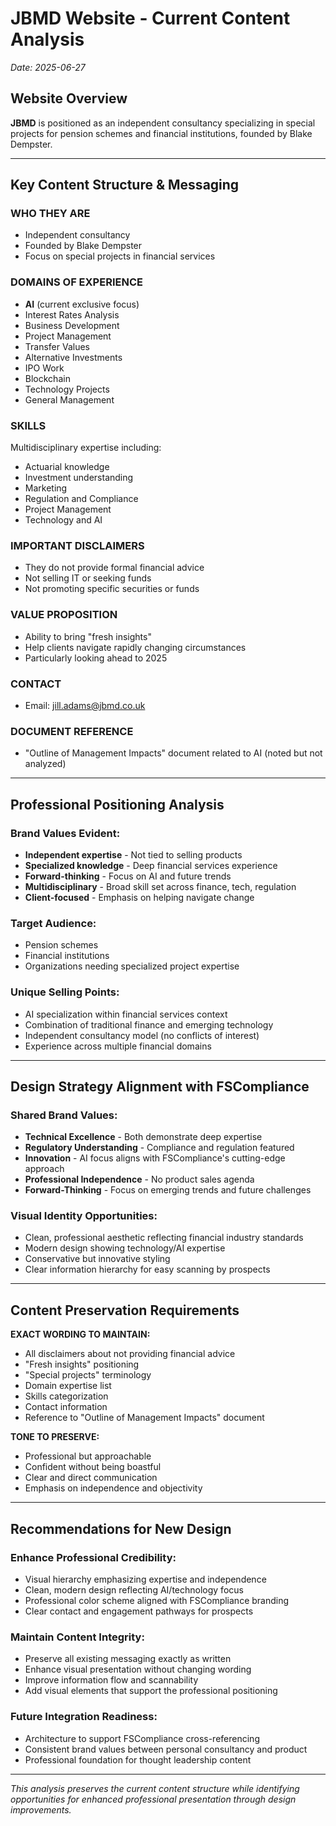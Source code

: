 # JBMD Website - Current Content Analysis

*Date: 2025-06-27*

## Website Overview

**JBMD** is positioned as an independent consultancy specializing in special projects for pension schemes and financial institutions, founded by Blake Dempster.

---

## Key Content Structure & Messaging

### **WHO THEY ARE**
- Independent consultancy
- Founded by Blake Dempster  
- Focus on special projects in financial services

### **DOMAINS OF EXPERIENCE**
- **AI** (current exclusive focus)
- Interest Rates Analysis
- Business Development
- Project Management
- Transfer Values
- Alternative Investments
- IPO Work
- Blockchain
- Technology Projects
- General Management

### **SKILLS**
Multidisciplinary expertise including:
- Actuarial knowledge
- Investment understanding
- Marketing
- Regulation and Compliance
- Project Management
- Technology and AI

### **IMPORTANT DISCLAIMERS**
- They do not provide formal financial advice
- Not selling IT or seeking funds
- Not promoting specific securities or funds

### **VALUE PROPOSITION**
- Ability to bring "fresh insights"
- Help clients navigate rapidly changing circumstances
- Particularly looking ahead to 2025

### **CONTACT**
- Email: jill.adams@jbmd.co.uk

### **DOCUMENT REFERENCE** 
- "Outline of Management Impacts" document related to AI (noted but not analyzed)

---

## Professional Positioning Analysis

### **Brand Values Evident:**
- **Independent expertise** - Not tied to selling products
- **Specialized knowledge** - Deep financial services experience
- **Forward-thinking** - Focus on AI and future trends
- **Multidisciplinary** - Broad skill set across finance, tech, regulation
- **Client-focused** - Emphasis on helping navigate change

### **Target Audience:**
- Pension schemes
- Financial institutions
- Organizations needing specialized project expertise

### **Unique Selling Points:**
- AI specialization within financial services context
- Combination of traditional finance and emerging technology
- Independent consultancy model (no conflicts of interest)
- Experience across multiple financial domains

---

## Design Strategy Alignment with FSCompliance

### **Shared Brand Values:**
- **Technical Excellence** - Both demonstrate deep expertise
- **Regulatory Understanding** - Compliance and regulation featured
- **Innovation** - AI focus aligns with FSCompliance's cutting-edge approach  
- **Professional Independence** - No product sales agenda
- **Forward-Thinking** - Focus on emerging trends and future challenges

### **Visual Identity Opportunities:**
- Clean, professional aesthetic reflecting financial industry standards
- Modern design showing technology/AI expertise
- Conservative but innovative styling
- Clear information hierarchy for easy scanning by prospects

---

## Content Preservation Requirements

**EXACT WORDING TO MAINTAIN:**
- All disclaimers about not providing financial advice
- "Fresh insights" positioning
- "Special projects" terminology
- Domain expertise list
- Skills categorization
- Contact information
- Reference to "Outline of Management Impacts" document

**TONE TO PRESERVE:**
- Professional but approachable
- Confident without being boastful  
- Clear and direct communication
- Emphasis on independence and objectivity

---

## Recommendations for New Design

### **Enhance Professional Credibility:**
- Visual hierarchy emphasizing expertise and independence
- Clean, modern design reflecting AI/technology focus
- Professional color scheme aligned with FSCompliance branding
- Clear contact and engagement pathways for prospects

### **Maintain Content Integrity:**
- Preserve all existing messaging exactly as written
- Enhance visual presentation without changing wording
- Improve information flow and scannability
- Add visual elements that support the professional positioning

### **Future Integration Readiness:**
- Architecture to support FSCompliance cross-referencing
- Consistent brand values between personal consultancy and product
- Professional foundation for thought leadership content

---

*This analysis preserves the current content structure while identifying opportunities for enhanced professional presentation through design improvements.*